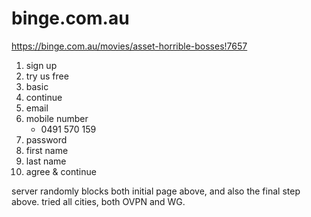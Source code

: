 # binge.com.au

https://binge.com.au/movies/asset-horrible-bosses!7657

1. sign up
2. try us free
3. basic
4. continue
5. email
6. mobile number
   - 0491 570 159
7. password
8. first name
9. last name
10. agree & continue

server randomly blocks both initial page above, and also the final step above.
tried all cities, both OVPN and WG.
